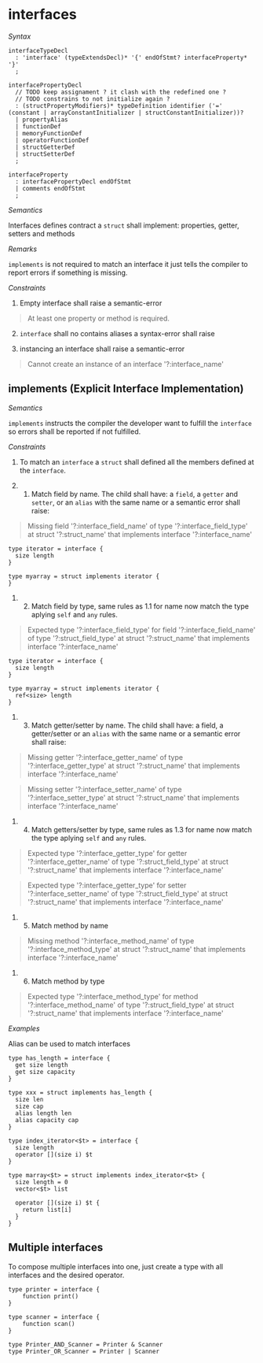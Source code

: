 <!--

  https://learn.microsoft.com/en-us/dotnet/csharp/language-reference/keywords/interface
  https://peps.python.org/pep-3119/
-->
# interfaces

*Syntax*

```syntax
interfaceTypeDecl
  : 'interface' (typeExtendsDecl)* '{' endOfStmt? interfaceProperty* '}'
  ;

interfacePropertyDecl
  // TODO keep assignament ? it clash with the redefined one ?
  // TODO constrains to not initialize again ?
  : (structPropertyModifiers)* typeDefinition identifier ('=' (constant | arrayConstantInitializer | structConstantInitializer))?
  | propertyAlias
  | functionDef
  | memoryFunctionDef
  | operatorFunctionDef
  | structGetterDef
  | structSetterDef
  ;

interfaceProperty
  : interfacePropertyDecl endOfStmt
  | comments endOfStmt
  ;
```

*Semantics*

Interfaces defines contract a `struct` shall implement: properties, getter, setters and methods

*Remarks*

`implements` is not required to match an interface it just tells the compiler to report errors if something is missing.

*Constraints*

<!--
  Empty interface is used:
  * for generics in some languages
  * any type
  mostly is a hack
-->
1. Empty interface shall raise a semantic-error

> At least one property or method is required.

2. `interface` shall no contains aliases a syntax-error shall raise

<!-- CS0144 -->
3. instancing an interface shall raise a semantic-error

> Cannot create an instance of an interface '?:interface_name'

## implements (Explicit Interface Implementation)

*Semantics*

`implements` instructs the compiler the developer want to fulfill the `interface` so errors shall be reported if not fulfilled.

*Constraints*

1. To match an `interface` a `struct` shall defined all the members defined at the `interface`.

1. 1. Match field by name. The child shall have: a `field`, a `getter` and `setter`, or an `alias` with the same name or a semantic error shall raise:

> Missing field '?:interface_field_name' of type '?:interface_field_type' at struct '?:struct_name' that implements interface '?:interface_name'

```language-semantic-error
type iterator = interface {
  size length
}

type myarray = struct implements iterator {
}
```

1. 2. Match field by type, same rules as 1.1 for name now match the type aplying `self` and `any` rules.

> Expected type '?:interface_field_type' for field '?:interface_field_name' of type '?:struct_field_type' at struct '?:struct_name' that implements interface '?:interface_name'

```language-semantic-error
type iterator = interface {
  size length
}

type myarray = struct implements iterator {
  ref<size> length
}
```

1. 3. Match getter/setter by name. The child shall have: a field, a getter/setter or an `alias` with the same name or a semantic error shall raise:

> Missing getter '?:interface_getter_name' of type '?:interface_getter_type' at struct '?:struct_name' that implements interface '?:interface_name'

> Missing setter '?:interface_setter_name' of type '?:interface_setter_type' at struct '?:struct_name' that implements interface '?:interface_name'

1. 4. Match getters/setter by type, same rules as 1.3 for name now match the type aplying `self` and `any` rules.

> Expected type '?:interface_getter_type' for getter '?:interface_getter_name' of type '?:struct_field_type' at struct '?:struct_name' that implements interface '?:interface_name'

> Expected type '?:interface_getter_type' for setter '?:interface_setter_name' of type '?:struct_field_type' at struct '?:struct_name' that implements interface '?:interface_name'

1. 5. Match method by name

> Missing method '?:interface_method_name' of type '?:interface_method_type' at struct '?:struct_name' that implements interface '?:interface_name'

1. 6. Match method by type

> Expected type '?:interface_method_type' for method '?:interface_method_name' of type '?:struct_field_type' at struct '?:struct_name' that implements interface '?:interface_name'

*Examples*

Alias can be used to match interfaces

```language
type has_length = interface {
  get size length
  get size capacity
}

type xxx = struct implements has_length {
  size len
  size cap
  alias length len
  alias capacity cap
}
```

```language
type index_iterator<$t> = interface {
  size length
  operator [](size i) $t
}

type marray<$t> = struct implements index_iterator<$t> {
  size length = 0
  vector<$t> list

  operator [](size i) $t {
    return list[i]
  }
}
```



## Multiple interfaces

To compose multiple interfaces into one, just create a type with all interfaces and the desired operator.

```language
type printer = interface {
    function print()
}

type scanner = interface {
    function scan()
}

type Printer_AND_Scanner = Printer & Scanner
type Printer_OR_Scanner = Printer | Scanner
```
